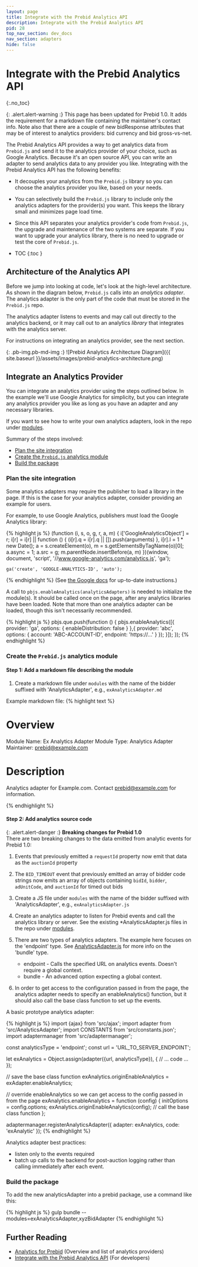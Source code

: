 ```yaml
---
layout: page
title: Integrate with the Prebid Analytics API
description: Integrate with the Prebid Analytics API
pid: 28
top_nav_section: dev_docs
nav_section: adapters
hide: false
---
```


<div class="bs-docs-section" markdown="1">

# Integrate with the Prebid Analytics API
{:.no_toc}

{: .alert.alert-warning :}
This page has been updated for Prebid 1.0. It adds the requirement for a markdown file containing the maintainer's contact info. Note also that there are a couple of new bidResponse attributes that may be of interest to analytics providers: bid currency and bid gross-vs-net.

The Prebid Analytics API provides a way to get analytics data from `Prebid.js` and send it to the analytics provider of your choice, such as Google Analytics.  Because it's an open source API, you can write an adapter to send analytics data to any provider you like.  Integrating with the Prebid Analytics API has the following benefits:

+ It decouples your analytics from the `Prebid.js` library so you can choose the analytics provider you like, based on your needs.

+ You can selectively build the `Prebid.js` library to include only the analytics adapters for the provider(s) you want.  This keeps the library small and minimizes page load time.

+ Since this API separates your analytics provider's code from `Prebid.js`, the upgrade and maintenance of the two systems are separate.  If you want to upgrade your analytics library, there is no need to upgrade or test the core of `Prebid.js`.

* TOC
{:toc }

## Architecture of the Analytics API

Before we jump into looking at code, let's look at the high-level architecture.  As shown in the diagram below, `Prebid.js` calls into an _analytics adapter_.  The analytics adapter is the only part of the code that must be stored in the `Prebid.js` repo.

The analytics adapter listens to events and may call out directly to the analytics backend, or it may call out to an analytics _library_ that integrates with the analytics server.

For instructions on integrating an analytics provider, see the next section.

{: .pb-img.pb-md-img :}
![Prebid Analytics Architecture Diagram]({{ site.baseurl }}/assets/images/prebid-analytics-architecture.png)

## Integrate an Analytics Provider

You can integrate an analytics provider using the steps outlined below.  In the example we'll use Google Analytics for simplicity, but you can integrate any analytics provider you like as long as you have an adapter and any necessary libraries.

If you want to see how to write your own analytics adapters, look in the repo under [modules](https://github.com/prebid/Prebid.js/tree/master/modules).

Summary of the steps involved:

+ <a href="#on-the-site">Plan the site integration</a>
+ <a href="#in-the-prebidjs-repo">Create the <code>Prebid.js</code> analytics module</a>
+ <a href="#build-the-package">Build the package</a>

<a name="on-the-site"></a>

### Plan the site integration

Some analytics adapters may require the publisher to load a library in the page. If this is the case for your analytics adapter, consider providing an example for users.

For example, to use Google Analytics, publishers must load the Google Analytics library:

{% highlight js %}
    (function (i, s, o, g, r, a, m) {
        i['GoogleAnalyticsObject'] = r;
        i[r] = i[r] || function () {
                    (i[r].q = i[r].q || []).push(arguments)
                }, i[r].l = 1 * new Date();
        a = s.createElement(o),
                m = s.getElementsByTagName(o)[0];
        a.async = 1;
        a.src = g;
        m.parentNode.insertBefore(a, m)
    })(window, document, 'script', '//www.google-analytics.com/analytics.js', 'ga');

    ga('create', 'GOOGLE-ANALYTICS-ID', 'auto');
{% endhighlight %}
(See [the Google docs](https://developers.google.com/analytics/devguides/collection/analyticsjs/) for up-to-date instructions.)

A call to `pbjs.enableAnalytics(analyticsAdapters)` is needed to initialize the module(s). It should be called once on the page, after any analytics libraries have been loaded. Note that more than one analytics adapter can be loaded, though this isn't necessarily recommended.

{% highlight js %}
pbjs.que.push(function () {
    pbjs.enableAnalytics([{
        provider: 'ga',
        options: {
            enableDistribution: false
        }
    },{
        provider: 'abc',
	options: {
                account: 'ABC-ACCOUNT-ID',
                endpoint: 'https://...'
                }
        });
    }]);
});
{% endhighlight %}

<a name="in-the-prebidjs-repo"></a>

### Create the `Prebid.js` analytics module

#### Step 1: Add a markdown file describing the module

1. Create a markdown file under `modules` with the name of the bidder suffixed with 'AnalyticsAdapter', e.g., `exAnalyticsAdapter.md`

Example markdown file:
{% highlight text %}
# Overview

Module Name: Ex Analytics Adapter
Module Type: Analytics Adapter
Maintainer: prebid@example.com

# Description

Analytics adapter for Example.com. Contact prebid@example.com for information.

{% endhighlight %}

#### Step 2: Add analytics source code

{: .alert.alert-danger :}
**Breaking changes for Prebid 1.0**  
There are two breaking changes to the data emitted from analytic events for Prebid 1.0:  
1. Events that previously emitted a `requestId` property now emit that data as the `auctionId` property  
2. The `BID_TIMEOUT` event that previously emitted an array of bidder code strings now emits an array of objects containing `bidId`, `bidder`, `adUnitCode`, and `auctionId` for timed out bids  


1. Create a JS file under `modules` with the name of the bidder suffixed with 'AnalyticsAdapter', e.g., `exAnalyticsAdapter.js`

2. Create an analytics adapter to listen for Prebid events and call the analytics library or server. See the existing *AnalyticsAdapter.js files in the repo under [modules](https://github.com/prebid/Prebid.js/tree/master/modules).

3. There are two types of analytics adapters. The example here focuses on the 'endpoint' type. See [AnalyticsAdapter.js](https://github.com/prebid/Prebid.js/blob/master/src/AnalyticsAdapter.js) for more info on the 'bundle' type.

    * endpoint - Calls the specified URL on analytics events. Doesn't require a global context.
    * bundle - An advanced option expecting a global context.

4. In order to get access to the configuration passed in from the page, the analytics
adapter needs to specify an enableAnalytics() function, but it should also call
the base class function to set up the events.

A basic prototype analytics adapter:

{% highlight js %}
import {ajax} from 'src/ajax';
import adapter from 'src/AnalyticsAdapter';
import CONSTANTS from 'src/constants.json';
import adaptermanager from 'src/adaptermanager';

const analyticsType = 'endpoint';
const url = 'URL_TO_SERVER_ENDPOINT';

let exAnalytics = Object.assign(adapter({url, analyticsType}), {
  // ... code ...
});

// save the base class function
exAnalytics.originEnableAnalytics = exAdapter.enableAnalytics;

// override enableAnalytics so we can get access to the config passed in from the page
exAnalytics.enableAnalytics = function (config) {
  initOptions = config.options;
  exAnalytics.originEnableAnalytics(config);  // call the base class function
};

adaptermanager.registerAnalyticsAdapter({
  adapter: exAnalytics,
  code: 'exAnalytic'
});
{% endhighlight %}

Analytics adapter best practices:

+ listen only to the events required
+ batch up calls to the backend for post-auction logging rather than calling immediately after each event.

### Build the package

To add the new analyticsAdapter into a prebid package, use a command like this:

{% highlight js %}
gulp bundle --modules=exAnalyticsAdapter,xyzBidAdapter
{% endhighlight %}

## Further Reading

- [Analytics for Prebid]({{site.baseurl}}/overview/analytics.html) (Overview and list of analytics providers)
- [Integrate with the Prebid Analytics API]({{site.baseurl}}/dev-docs/integrate-with-the-prebid-analytics-api.html) (For developers)

</div>
